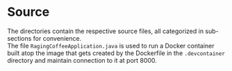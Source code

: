 # Source

The directories contain the respective source files, all categorized in sub-sections for convenience. <br />
The file `RagingCoffeeApplication.java` is used to run a Docker container built atop the image that gets created by the Dockerfile in the `.devcontainer` directory and maintain connection to it at port 8000.